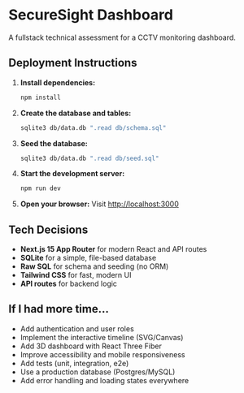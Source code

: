 # SecureSight Dashboard

A fullstack technical assessment for a CCTV monitoring dashboard.

## Deployment Instructions

1. **Install dependencies:**
   ```sh
   npm install
   ```
2. **Create the database and tables:**
   ```sh
   sqlite3 db/data.db ".read db/schema.sql"
   ```
3. **Seed the database:**
   ```sh
   sqlite3 db/data.db ".read db/seed.sql"
   ```
4. **Start the development server:**
   ```sh
   npm run dev
   ```
5. **Open your browser:**
   Visit [http://localhost:3000](http://localhost:3000)

## Tech Decisions
- **Next.js 15 App Router** for modern React and API routes
- **SQLite** for a simple, file-based database
- **Raw SQL** for schema and seeding (no ORM)
- **Tailwind CSS** for fast, modern UI
- **API routes** for backend logic

## If I had more time…
- Add authentication and user roles
- Implement the interactive timeline (SVG/Canvas)
- Add 3D dashboard with React Three Fiber
- Improve accessibility and mobile responsiveness
- Add tests (unit, integration, e2e)
- Use a production database (Postgres/MySQL)
- Add error handling and loading states everywhere 